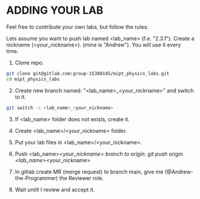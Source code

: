 # ADDING YOUR LAB

Feel free to contribute your own labs, but follow the rules:

Lets assume you want to push lab named <lab_name> (f.e. "2.3.1").
Create a nickname (<your_nickname>). (mine is "Andrew"). You will use it every time.

1. Clone repo.
```bash
git clone git@gitlab.com:group-15380145/mipt_physics_labs.git
cd mipt_physics_labs
```

2. Create new branch named: "<lab_name>_<your_nickname>" and switch to it.
```bash
git switch -c <lab_name>_<your_nickname>
```

3. If <lab_name> folder does not exists, create it.

4. Create <lab_name>/<your_nickname> folder.

5. Put your lab files in <lab_name>/<your_nickname>.

6. Push <lab_name>_<your_nickname> branch to origin.
git push origin <lab_name>_<your_nickname>

7. In gitlab create MR (merge request) to branch main, give me (@Andrew-the-Programmer) the Reviewer role.

8. Wait untill I review and accept it.
